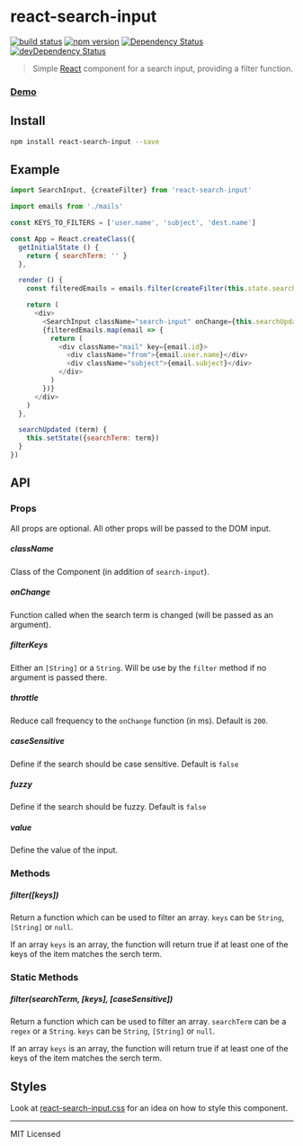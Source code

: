 # react-search-input
[![build status](https://img.shields.io/travis/enkidevs/react-search-input/master.svg?style=flat-square)](https://travis-ci.org/enkidevs/react-search-input)
[![npm version](https://img.shields.io/npm/v/react-search-input.svg?style=flat-square)](https://www.npmjs.com/package/react-search-input)
[![Dependency Status](https://david-dm.org/enkidevs/react-search-input.svg)](https://david-dm.org/enkidevs/react-search-input)
[![devDependency Status](https://david-dm.org/enkidevs/react-search-input/dev-status.svg)](https://david-dm.org/enkidevs/react-search-input#info=devDependencies)

> Simple [React](http://facebook.github.io/react/index.html) component for a search input, providing a filter function.

### [Demo](https://enkidevs.github.io/react-search-input)

## Install

```bash
npm install react-search-input --save
```

## Example

```javascript
import SearchInput, {createFilter} from 'react-search-input'

import emails from './mails'

const KEYS_TO_FILTERS = ['user.name', 'subject', 'dest.name']

const App = React.createClass({
  getInitialState () {
    return { searchTerm: '' }
  },

  render () {
    const filteredEmails = emails.filter(createFilter(this.state.searchTerm, KEYS_TO_FILTERS))

    return (
      <div>
        <SearchInput className="search-input" onChange={this.searchUpdated} />
        {filteredEmails.map(email => {
          return (
            <div className="mail" key={email.id}>
              <div className="from">{email.user.name}</div>
              <div className="subject">{email.subject}</div>
            </div>
          )
        })}
      </div>
    )
  },

  searchUpdated (term) {
    this.setState({searchTerm: term})
  }
})

```

## API

### Props

All props are optional. All other props will be passed to the DOM input.

##### className

Class of the Component (in addition of `search-input`).

##### onChange

Function called when the search term is changed (will be passed as an argument).

##### filterKeys

Either an `[String]` or a `String`. Will be use by the `filter` method if no argument is passed there.

##### throttle

Reduce call frequency to the `onChange` function (in ms). Default is `200`.

##### caseSensitive

Define if the search should be case sensitive. Default is `false`

##### fuzzy

Define if the search should be fuzzy. Default is `false`

##### value

Define the value of the input.

### Methods

##### filter([keys])

Return a function which can be used to filter an array. `keys` can be `String`, `[String]` or `null`.

If an array `keys` is an array, the function will return true if at least one of the keys of the item matches the serch term.

### Static Methods

##### filter(searchTerm, [keys], [caseSensitive])

Return a function which can be used to filter an array. `searchTerm` can be a `regex` or a `String`. `keys` can be `String`, `[String]` or `null`.

If an array `keys` is an array, the function will return true if at least one of the keys of the item matches the serch term.

## Styles

Look at [react-search-input.css](react-search-input.css) for an idea on how to style this component.

---

MIT Licensed
